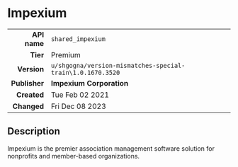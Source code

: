 # Impexium
| | |
|-:|-|
|**API name**|`shared_impexium`|
|**Tier**|Premium|
|**Version**|`u/shgogna/version-mismatches-special-train\1.0.1670.3520`|
|**Publisher**|**Impexium Corporation**|
|**Created**|Tue Feb 02 2021|
|**Changed**|Fri Dec 08 2023|

## Description
Impexium is the premier association management software solution for nonprofits and member-based organizations.
